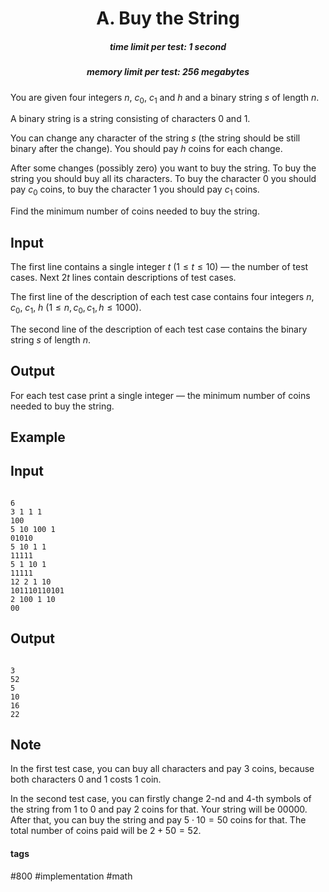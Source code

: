<h1 style='text-align: center;'> A. Buy the String</h1>

<h5 style='text-align: center;'>time limit per test: 1 second</h5>
<h5 style='text-align: center;'>memory limit per test: 256 megabytes</h5>

You are given four integers $n$, $c_0$, $c_1$ and $h$ and a binary string $s$ of length $n$.

A binary string is a string consisting of characters $0$ and $1$.

You can change any character of the string $s$ (the string should be still binary after the change). You should pay $h$ coins for each change.

After some changes (possibly zero) you want to buy the string. To buy the string you should buy all its characters. To buy the character $0$ you should pay $c_0$ coins, to buy the character $1$ you should pay $c_1$ coins.

Find the minimum number of coins needed to buy the string.

## Input

The first line contains a single integer $t$ ($1 \leq t \leq 10$) — the number of test cases. Next $2t$ lines contain descriptions of test cases.

The first line of the description of each test case contains four integers $n$, $c_{0}$, $c_{1}$, $h$ ($1 \leq n, c_{0}, c_{1}, h \leq 1000$).

The second line of the description of each test case contains the binary string $s$ of length $n$.

## Output

For each test case print a single integer — the minimum number of coins needed to buy the string.

## Example

## Input


```

6
3 1 1 1
100
5 10 100 1
01010
5 10 1 1
11111
5 1 10 1
11111
12 2 1 10
101110110101
2 100 1 10
00

```
## Output


```

3
52
5
10
16
22

```
## Note

In the first test case, you can buy all characters and pay $3$ coins, because both characters $0$ and $1$ costs $1$ coin.

In the second test case, you can firstly change $2$-nd and $4$-th symbols of the string from $1$ to $0$ and pay $2$ coins for that. Your string will be $00000$. After that, you can buy the string and pay $5 \cdot 10 = 50$ coins for that. The total number of coins paid will be $2 + 50 = 52$.



#### tags 

#800 #implementation #math 